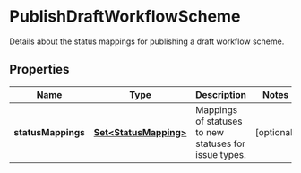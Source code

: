 

# PublishDraftWorkflowScheme

Details about the status mappings for publishing a draft workflow scheme.

## Properties

| Name | Type | Description | Notes |
|------------ | ------------- | ------------- | -------------|
|**statusMappings** | [**Set&lt;StatusMapping&gt;**](StatusMapping.md) | Mappings of statuses to new statuses for issue types. |  [optional] |



